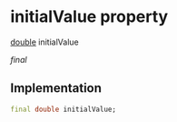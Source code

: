 


# initialValue property






[double](https://api.flutter.dev/flutter/dart-core/double-class.html) initialValue
  
_final_






## Implementation

```dart
final double initialValue;


```








